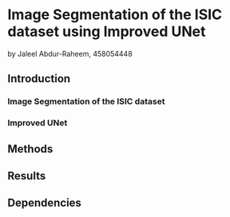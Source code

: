 # Image Segmentation of the ISIC dataset using Improved UNet

by Jaleel Abdur-Raheem, 458054448

## Introduction

### Image Segmentation of the ISIC dataset

### Improved UNet

## Methods

## Results

## Dependencies

